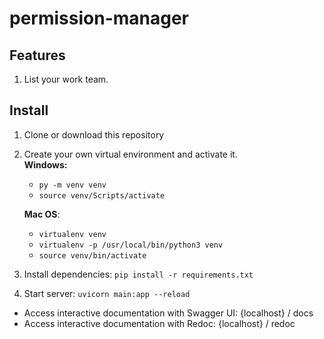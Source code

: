 # permission-manager

## Features
1. List your work team.

## Install
1. Clone or download this repository
2. Create your own virtual environment and activate it.  
**Windows:**  
	* `py -m venv venv `  
	* `source venv/Scripts/activate`

	**Mac OS**:
	* `virtualenv venv`
	* `virtualenv -p /usr/local/bin/python3 venv`
	* `source venv/bin/activate`
3. Install dependencies: `pip install -r requirements.txt`
4. Start server: `uvicorn main:app --reload`

* Access interactive documentation with Swagger UI: {localhost} / docs
* Access interactive documentation with Redoc: {localhost} / redoc

